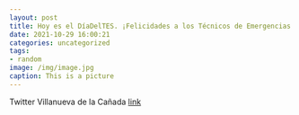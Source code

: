 ```yaml
---
layout: post
title: Hoy es el DíaDelTES. ¡Felicidades a los Técnicos de Emergencias Sanitarias, en especial a los que desarrollan esta importante l...
date: 2021-10-29 16:00:21
categories: uncategorized
tags:
- random
image: /img/image.jpg
caption: This is a picture
---
```

Twitter Villanueva de la Cañada [link](https://twitter.com/AytoVDLCanada/status/1454071555160428552)
